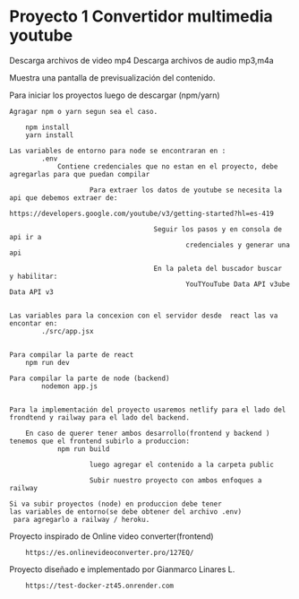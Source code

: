 # Proyecto 1 Convertidor multimedia youtube

Descarga archivos de video mp4
Descarga archivos de audio mp3,m4a

Muestra una pantalla de previsualización del contenido.

Para iniciar los proyectos luego de descargar (npm/yarn)

    Agragar npm o yarn segun sea el caso.

        npm install
        yarn install

    Las variables de entorno para node se encontraran en :
            .env
                Contiene credenciales que no estan en el proyecto, debe agregarlas para que puedan compilar

                        Para extraer los datos de youtube se necesita la api que debemos extraer de:
                                https://developers.google.com/youtube/v3/getting-started?hl=es-419

                                        Seguir los pasos y en consola de api ir a
                                                credenciales y generar una  api

                                        En la paleta del buscador buscar   y habilitar:
                                                YouTYouTube Data API v3ube Data API v3


    Las variables para la concexion con el servidor desde  react las va encontar en:
            ./src/app.jsx


    Para compilar la parte de react
        npm run dev

    Para compilar la parte de node (backend)
            nodemon app.js


    Para la implementación del proyecto usaremos netlify para el lado del frondtend y railway para el lado del backend.

        En caso de querer tener ambos desarrollo(frontend y backend ) tenemos que el frontend subirlo a produccion:
                npm run build

                        luego agregar el contenido a la carpeta public

                        Subir nuestro proyecto con ambos enfoques a railway

    Si va subir proyectos (node) en produccion debe tener
    las variables de entorno(se debe obtener del archivo .env)
     para agregarlo a railway / heroku.

Proyecto inspirado de Online video converter(frontend)

        https://es.onlinevideoconverter.pro/127EQ/

Proyecto diseñado e implementado por Gianmarco Linares L.

        https://test-docker-zt45.onrender.com
